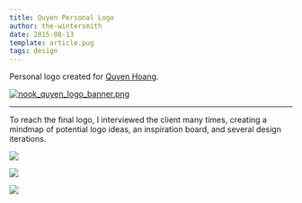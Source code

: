 ```yaml
---
title: Quyen Personal Logo
author: the-wintersmith
date: 2015-08-13
template: article.pug
tags: design
---
```


Personal logo created for [Quyen Hoang](http://quyenhoangdesign.wix.com/portfolio).  

[![nook_quyen_logo_banner.png](nook_quyen_logo_banner.png)](nook_quyen_logo_banner.png)

---

To reach the final logo, I interviewed the client many times, creating a mindmap of potential logo ideas, an inspiration board, and several design iterations.

[![](nook_quyen_thumbnails_0.jpg)](nook_quyen_thumbnails_0.jpg)

[![](nook_mindmap.jpg)](nook_mindmap.jpg)

[![](nook_inspiration_board.jpg)](nook_inspiration_board.jpg)
